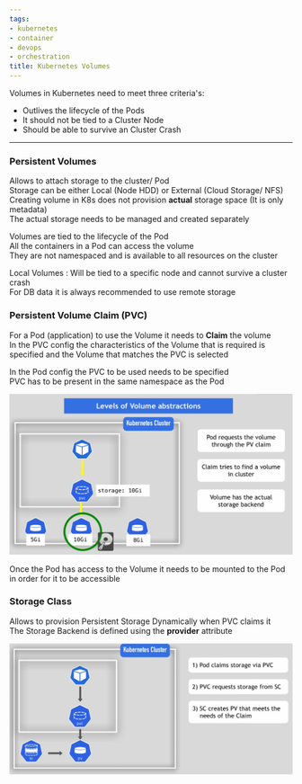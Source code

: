 ```yaml
---
tags:
- kubernetes
- container
- devops
- orchestration
title: Kubernetes Volumes
---
```


Volumes in Kubernetes need to meet three criteria's:

* Outlives the lifecycle of the Pods
* It should not be tied to a Cluster Node
* Should be able to survive an Cluster Crash

---

### Persistent Volumes

Allows to attach storage to the cluster/ Pod  
Storage can be either Local (Node HDD) or External (Cloud Storage/ NFS)  
Creating volume in K8s does not provision **actual** storage space (It is only metadata)  
The actual storage needs to be managed and created separately

Volumes are tied to the lifecycle of the Pod  
All the containers in a Pod can access the volume  
They are not namespaced and is available to all resources on the cluster

Local Volumes : Will be tied to a specific node and cannot survive a cluster crash  
For DB data it is always recommended to use remote storage

### Persistent Volume Claim (PVC)

For a Pod (application) to use the Volume it needs to **Claim** the volume  
In the PVC config the characteristics of the Volume that is required is specified and the Volume that matches the PVC is selected

In the Pod config the PVC to be used needs to be specified  
PVC has to be present in the same namespace as the Pod

![Kubernetes Volume Abstractions|550](../images/kubernetes-volume-abstractions.png)

Once the Pod has access to the Volume it needs to be mounted to the Pod in order for it to be accessible

### Storage Class

Allows to provision Persistent Storage Dynamically when PVC claims it  
The Storage Backend is defined using the **provider** attribute

![Kubernetes Storage Class|550](../images/kubernetes-storage-class.png)